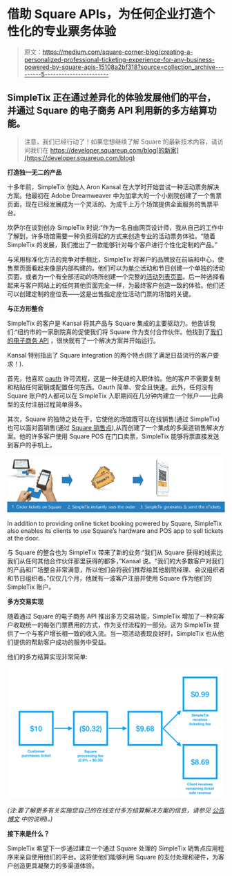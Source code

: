 # 借助 Square APIs，为任何企业打造个性化的专业票务体验

> 原文：<https://medium.com/square-corner-blog/creating-a-personalized-professional-ticketing-experience-for-any-business-powered-by-square-apis-15108a2bf318?source=collection_archive---------5----------------------->

## SimpleTix 正在通过差异化的体验发展他们的平台，并通过 Square 的电子商务 API 利用新的多方结算功能。

> 注意，我们已经行动了！如果您想继续了解 Square 的最新技术内容，请访问我们在 https://developer.squareup.com/blog[的新家](https://developer.squareup.com/blog)

**打造独一无二的产品**

十多年前，SimpleTix 创始人 Aron Kansal 在大学时开始尝试一种活动票务解决方案。他最初在 Adobe Dreamweaver 中为加拿大的一个小剧院创建了一个售票页面，现在已经发展成为一个灵活的、为成千上万个场馆提供全面服务的售票平台。

坎萨尔在谈到创办 SimpleTix 时说:“作为一名自由网页设计师，我从自己的工作中了解到，许多场馆需要一种负担得起的方式来创造专业的活动票务体验。“随着 SimpleTix 的发展，我们推出了一款能够针对每个客户进行个性化定制的产品。”

与采用标准化方法的竞争对手相比，SimpleTix 将客户的品牌放在前端和中心，使售票页面看起来像是内部构建的。他们可以为[单个](http://katfishcornmaze.simpletix.com/)活动和节日创建一个单独的活动页面，或者为一个有全部活动的场所创建一个完整的[活动列表页面](https://filson.simpletix.com/Event-List/)。后一种选择看起来与客户网站上的任何其他页面完全一样，为最终客户创造一致的体验。他们还可以创建定制的座位表——这是出售指定座位活动门票的场馆的关键。

**与正方形整合**

SimpleTix 的客户是 Kansal 将其产品与 Square 集成的主要驱动力。他告诉我们:“纽约市的一家剧院真的促使我们将 Square 作为支付合作伙伴。他找到了[我们的电子商务 API](https://squareup.com/developers#ecommerce) ，很快就有了一个解决方案并开始运行。

Kansal 特别指出了 Square integration 的两个特点(除了满足日益流行的客户要求！).

首先，他喜欢 [oauth](https://docs.connect.squareup.com/api/oauth#navsection-oauth) 许可流程，这是一种无缝的入职体验。他的客户不需要复制和粘贴任何密钥或配置任何东西。Oauth 简单、安全且快速。此外，任何没有 Square 账户的人都可以在 SimpleTix 入职期间在几分钟内建立一个账户——比典型的支付注册过程简单得多。

其次，Square 的独特之处在于，它使他的场馆既可以在线销售(通过 SimpleTix)也可以面对面销售(通过 [Square 销售点](https://squareup.com/pos)),从而创建了一个集成的多渠道销售解决方案。他的许多客户使用 Square POS 在门口卖票，SimpleTix 能够将票直接发送到客户的手机上。

![](img/98b6c147082d39118a3f1b60dbdc1c23.png)

In addition to providing online ticket booking powered by Square, SimpleTix also enables its clients to use Square’s hardware and POS app to sell tickets at the door.

与 Square 的整合也为 SimpleTix 带来了新的业务:“我们从 Square 获得的线索比我们从任何其他合作伙伴那里获得的都多，”Kansal 说。“我们的大多数客户对我们的产品和广场整合非常满意，所以他们会将我们推荐给其他剧院经理、会议组织者和节日组织者。”仅仅几个月，他就有一波客户注册并使用 Square 作为他们的 SimpleTix 账户。

**多方交易实现**

随着通过 Square 的电子商务 API 推出多方交易功能，SimpleTix 增加了一种向客户收取统一的每张门票费用的方式，作为支付流程的一部分。这为 SimpleTix 提供了一个与客户增长相一致的收入流。当一项活动表现良好时，SimpleTix 也从他们提供的帮助客户成功的服务中受益。

他们的多方结算实现非常简单:

![](img/78637d6861a8e33e85ef7e2582d6203d.png)

*(注:要了解更多有关实施您自己的在线支付多方结算解决方案的信息，请参见* [*公告博文*](/square-corner-blog/a-new-way-for-developers-to-monetize-on-squares-platform-5186a8109b9e) *中的说明)。)*

**接下来是什么？**

SimpleTix 希望下一步通过建立一个通过 Square 处理的 SimpleTix 销售点应用程序来亲自使用他们的平台。这将使他们能够利用 Square 的支付处理和硬件，为客户创造更具凝聚力的多渠道体验。